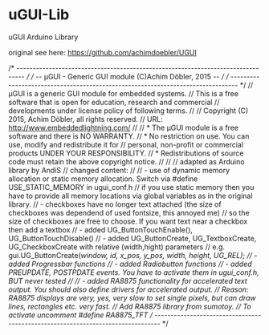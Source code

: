 # uGUI-Lib
uGUI Arduino Library

original see here: https://github.com/achimdoebler/UGUI


/* -------------------------------------------------------------------------------- */
/* -- µGUI - Generic GUI module (C)Achim Döbler, 2015                            -- */
/* -------------------------------------------------------------------------------- */
// µGUI is a generic GUI module for embedded systems.
// This is a free software that is open for education, research and commercial
// developments under license policy of following terms.
//
//  Copyright (C) 2015, Achim Döbler, all rights reserved.
//  URL: http://www.embeddedlightning.com/
//
// * The µGUI module is a free software and there is NO WARRANTY.
// * No restriction on use. You can use, modify and redistribute it for
//   personal, non-profit or commercial products UNDER YOUR RESPONSIBILITY.
// * Redistributions of source code must retain the above copyright notice.
//
//
// adapted as Arduino library by AndiS
// changed content:
//
//  - use of dynamic memory allocation or static memory allocation. Switch via #define USE_STATIC_MEMORY in ugui_conf.h
//    if you use static memory then you have to provide all memory locations via global variables as in the original library.
//  - checkboxes have no longer text attached (the size of checkboxes was dependend of used fontsize, this annoyed me)
//      so the size of checkboxes are free to choose. If you want text near a checkbox then add a textbox
//  - added UG_ButtonTouchEnable(), UG_ButtonTouchDisable()
//  - added UG_ButtonCreate, UG_TextboxCreate, UG_CheckboxCreate with relative (width,hight) parameters
//      e.g. gui.UG_ButtonCreate(*window, id, x_pos, y_pos, width, height, UG_REL);
//  - added Progressbar functions
//  - added Radiobutton functions
//  - added PREUPDATE, POSTPDATE events. You have to activate them in ugui_conf.h, BUT never tested
//
//  - added RA8875 functionality for accelerated text output. You should also define drivers for accelerated output.
//    Reason: RA8875 displays are very, yes, very slow to set single pixels, but can draw lines, rectangles etc. very fast.
//    Add RA8875 library from sumotoy.
//    To activate uncomment #define RA8875_TFT
/* -------------------------------------------------------------------------------- */

